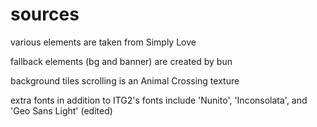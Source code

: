# sources
various elements are taken from Simply Love

fallback elements (bg and banner) are created by bun

background tiles scrolling is an Animal Crossing texture

extra fonts in addition to ITG2's fonts include 'Nunito', 'Inconsolata', and 'Geo Sans Light' (edited)
